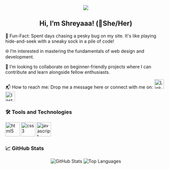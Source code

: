 
<p align="center">
  <img src="https://capsule-render.vercel.app/api?text=Welcome!&animation=fadeIn&type=waving&color=gradient&height=100"/>
</p>

<h2 align="center">Hi, I’m Shreyaaa!  (🌈She/Her)</h2>
<p align="left" >
  🎉 Fun-Fact: Spent days chasing a pesky bug on my site. It's like playing hide-and-seek with a sneaky sock in a pile of code!
</p>

<p align="left">
  🌐 I’m interested in mastering the fundamentals of web design and development.
</p>

<p align="left">
  🤝 I’m looking to collaborate on beginner-friendly projects where I can contribute and learn alongside fellow enthusiasts.
</p>

<p align="left">
  📬 How to reach me: Drop me a message here or connect with me on: 
  <a href="https://www.linkedin.com/in/shreya-berlikar">
    <img height="30" src="https://cdn.jsdelivr.net/gh/devicons/devicon/icons/linkedin/linkedin-original.svg" alt="LinkedIn"/>
 <a href="https://www.instagram.com/shreyaberlikar">
    <img height="30" src="https://cdn.jsdelivr.net/gh/devicons/devicon/icons/instagram/instagram-original.svg" alt="Instagram"/>
  </a>
</p>

### 🛠️ Tools and Technologies
<p align="left">
  <img src="https://cdn.jsdelivr.net/gh/devicons/devicon/icons/html5/html5-original.svg" alt="html5" width="45" height="45"/>
  <img src="https://cdn.jsdelivr.net/gh/devicons/devicon/icons/css3/css3-original.svg" alt="css3" width="45" height="45"/>
  <img src="https://cdn.jsdelivr.net/gh/devicons/devicon/icons/javascript/javascript-original.svg" alt="javascript" width="45" height="45"/>
</p>

### 📈 GitHub Stats
<p align="center">
  <img src="https://github-readme-stats.vercel.app/api?username=shreyaberlikar&show_icons=true&theme=radical" alt="GitHub Stats"/>
  <img src="https://github-readme-stats.vercel.app/api/top-langs/?username=shreyaberlikar&layout=compact&theme=radical" alt="Top Languages"/>
</p>
